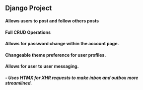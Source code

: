 ## Django Project


#### Allows users to post and follow others posts
#### Full CRUD Operations
#### Allows for password change within the account page.
#### Changeable theme preference for user profiles.
#### Allows for user to user messaging. 
##### - Uses HTMX for XHR requests to make inbox and outbox more streamlined.